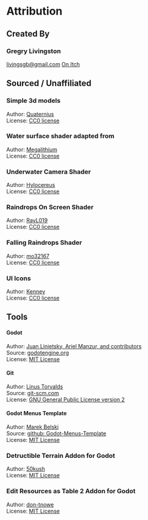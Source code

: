 # Attribution
## Created By

### Gregry Livingston
livingsgb@gmail.com
[On Itch](https://gregry.itch.io/)  


## Sourced / Unaffiliated

### Simple 3d models
Author: [Quaternius](https://quaternius.com/)  
License: [CC0 license](https://creativecommons.org/publicdomain/zero/1.0/)

### Water surface shader adapted from
Author: [Megalithium](https://godotshaders.com/shader/toon-style-3d-water-shader-no-textures-needed/)  
License: [CC0 license](https://creativecommons.org/publicdomain/zero/1.0/)

### Underwater Camera Shader
Author: [Hylocereus](https://godotshaders.com/shader/underwater-camera-effect/)  
License: [CC0 license](https://creativecommons.org/publicdomain/zero/1.0/)

### Raindrops On Screen Shader
Author: [RayL019](https://godotshaders.com/shader/rain-drops-on-screen-notexture/)  
License: [CC0 license](https://creativecommons.org/publicdomain/zero/1.0/)

### Falling Raindrops Shader
Author: [mo32167](https://godotshaders.com/shader/simple-rain-snow-shader/)  
License: [CC0 license](https://creativecommons.org/publicdomain/zero/1.0/)

### UI Icons
Author: [Kenney](https://kenney.nl/assets/input-prompts)  
License: [CC0 license](https://creativecommons.org/publicdomain/zero/1.0/)


## Tools
#### Godot
Author: [Juan Linietsky, Ariel Manzur, and contributors](https://godotengine.org/contact)  
Source: [godotengine.org](https://godotengine.org/)  
License: [MIT License](https://github.com/godotengine/godot/blob/master/LICENSE.txt) 

#### Git
Author: [Linus Torvalds](https://github.com/torvalds)  
Source: [git-scm.com](https://git-scm.com/downloads)  
License: [GNU General Public License version 2](https://opensource.org/licenses/GPL-2.0)

#### Godot Menus Template
Author: [Marek Belski](https://github.com/Maaack/Godot-Menus-Template/graphs/contributors)  
Source: [github: Godot-Menus-Template](https://github.com/Maaack/Godot-Menus-Template)  
License: [MIT License](LICENSE.txt)  

### Detructible Terrain Addon for Godot
Author: [50kush](https://godotengine.org/asset-library/asset/2813)  
License: [MIT License]()

### Edit Resources as Table 2 Addon for Godot
Author: [don-tnowe](https://godotengine.org/asset-library/asset/1479)  
License: [MIT License]()

